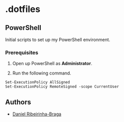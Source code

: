 # .dotfiles

## PowerShell

Initial scripts to set up my PowerShell environment.

### Prerequisites

1. Open up PowerShell as **Administrator**.

2. Run the following command.

```shell
Set-ExecutionPolicy AllSigned
Set-ExecutionPolicy RemoteSigned -scope CurrentUser
```

## Authors

- [Daniel Ribeirinha-Braga](https://github.com/DBragz)
